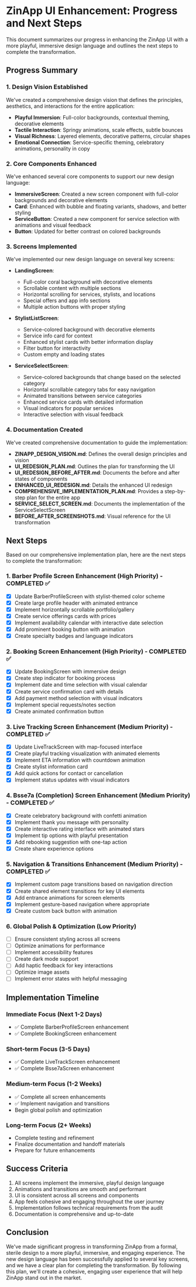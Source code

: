 # ZinApp UI Enhancement: Progress and Next Steps

This document summarizes our progress in enhancing the ZinApp UI with a more playful, immersive design language and outlines the next steps to complete the transformation.

## Progress Summary

### 1. Design Vision Established

We've created a comprehensive design vision that defines the principles, aesthetics, and interactions for the entire application:

- **Playful Immersion**: Full-color backgrounds, contextual theming, decorative elements
- **Tactile Interaction**: Springy animations, scale effects, subtle bounces
- **Visual Richness**: Layered elements, decorative patterns, circular shapes
- **Emotional Connection**: Service-specific theming, celebratory animations, personality in copy

### 2. Core Components Enhanced

We've enhanced several core components to support our new design language:

- **ImmersiveScreen**: Created a new screen component with full-color backgrounds and decorative elements
- **Card**: Enhanced with bubble and floating variants, shadows, and better styling
- **ServiceButton**: Created a new component for service selection with animations and visual feedback
- **Button**: Updated for better contrast on colored backgrounds

### 3. Screens Implemented

We've implemented our new design language on several key screens:

- **LandingScreen**:
  - Full-color coral background with decorative elements
  - Scrollable content with multiple sections
  - Horizontal scrolling for services, stylists, and locations
  - Special offers and app info sections
  - Multiple action buttons with proper styling

- **StylistListScreen**:
  - Service-colored background with decorative elements
  - Service info card for context
  - Enhanced stylist cards with better information display
  - Filter button for interactivity
  - Custom empty and loading states

- **ServiceSelectScreen**:
  - Service-colored backgrounds that change based on the selected category
  - Horizontal scrollable category tabs for easy navigation
  - Animated transitions between service categories
  - Enhanced service cards with detailed information
  - Visual indicators for popular services
  - Interactive selection with visual feedback

### 4. Documentation Created

We've created comprehensive documentation to guide the implementation:

- **ZINAPP_DESIGN_VISION.md**: Defines the overall design principles and vision
- **UI_REDESIGN_PLAN.md**: Outlines the plan for transforming the UI
- **UI_REDESIGN_BEFORE_AFTER.md**: Documents the before and after states of components
- **ENHANCED_UI_REDESIGN.md**: Details the enhanced UI redesign
- **COMPREHENSIVE_IMPLEMENTATION_PLAN.md**: Provides a step-by-step plan for the entire app
- **SERVICE_SELECT_SCREEN.md**: Documents the implementation of the ServiceSelectScreen
- **BEFORE_AFTER_SCREENSHOTS.md**: Visual reference for the UI transformation

## Next Steps

Based on our comprehensive implementation plan, here are the next steps to complete the transformation:

### 1. Barber Profile Screen Enhancement (High Priority) - COMPLETED ✅

- [x] Update BarberProfileScreen with stylist-themed color scheme
- [x] Create large profile header with animated entrance
- [x] Implement horizontally scrollable portfolio/gallery
- [x] Create service offerings cards with prices
- [x] Implement availability calendar with interactive date selection
- [x] Add prominent booking button with animation
- [x] Create specialty badges and language indicators

### 2. Booking Screen Enhancement (High Priority) - COMPLETED ✅

- [x] Update BookingScreen with immersive design
- [x] Create step indicator for booking process
- [x] Implement date and time selection with visual calendar
- [x] Create service confirmation card with details
- [x] Add payment method selection with visual indicators
- [x] Implement special requests/notes section
- [x] Create animated confirmation button

### 3. Live Tracking Screen Enhancement (Medium Priority) - COMPLETED ✅

- [x] Update LiveTrackScreen with map-focused interface
- [x] Create playful tracking visualization with animated elements
- [x] Implement ETA information with countdown animation
- [x] Create stylist information card
- [x] Add quick actions for contact or cancellation
- [x] Implement status updates with visual indicators

### 4. Bsse7a (Completion) Screen Enhancement (Medium Priority) - COMPLETED ✅

- [x] Create celebratory background with confetti animation
- [x] Implement thank you message with personality
- [x] Create interactive rating interface with animated stars
- [x] Implement tip options with playful presentation
- [x] Add rebooking suggestion with one-tap action
- [x] Create share experience options

### 5. Navigation & Transitions Enhancement (Medium Priority) - COMPLETED ✅

- [x] Implement custom page transitions based on navigation direction
- [x] Create shared element transitions for key UI elements
- [x] Add entrance animations for screen elements
- [x] Implement gesture-based navigation where appropriate
- [x] Create custom back button with animation

### 6. Global Polish & Optimization (Low Priority)

- [ ] Ensure consistent styling across all screens
- [ ] Optimize animations for performance
- [ ] Implement accessibility features
- [ ] Create dark mode support
- [ ] Add haptic feedback for key interactions
- [ ] Optimize image assets
- [ ] Implement error states with helpful messaging

## Implementation Timeline

### Immediate Focus (Next 1-2 Days)
- ✅ Complete BarberProfileScreen enhancement
- ✅ Complete BookingScreen enhancement

### Short-term Focus (3-5 Days)
- ✅ Complete LiveTrackScreen enhancement
- ✅ Complete Bsse7aScreen enhancement

### Medium-term Focus (1-2 Weeks)
- ✅ Complete all screen enhancements
- ✅ Implement navigation and transitions
- Begin global polish and optimization

### Long-term Focus (2+ Weeks)
- Complete testing and refinement
- Finalize documentation and handoff materials
- Prepare for future enhancements

## Success Criteria

1. All screens implement the immersive, playful design language
2. Animations and transitions are smooth and performant
3. UI is consistent across all screens and components
4. App feels cohesive and engaging throughout the user journey
5. Implementation follows technical requirements from the audit
6. Documentation is comprehensive and up-to-date

## Conclusion

We've made significant progress in transforming ZinApp from a formal, sterile design to a more playful, immersive, and engaging experience. The new design language has been successfully applied to several key screens, and we have a clear plan for completing the transformation. By following this plan, we'll create a cohesive, engaging user experience that will help ZinApp stand out in the market.
